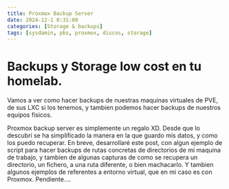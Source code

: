 ```yaml
---
title: Proxmox Backup Server
date: 2024-12-1 0:31:00
categories: [Storage & backups]
tags: [sysdamin, pbs, proxmox, discos, storage]
---
```


# Backups y Storage low cost en tu homelab.  
Vamos a ver como hacer backups de nuestras maquinas virtuales de PVE, de sus LXC si los tenemos, y tambien podemos hacer backups de nuestros equipos fisicos.

Proxmox backup server es simplemente un regalo XD. Desde que lo descubrí se ha simplificado la manera en la que guardo mis datos, y como los puedo recuperar.
En breve, desarrollaré este post, con algun ejemplo de script para hacer backups de rutas concretas de directorios de mi maquina de trabajo, y tambien de algunas capturas de como se recupera un directorio, un fichero, a una ruta diferente, o bien machacarlo. Y tambien algunos ejemplos de referentes a entorno virtual, que en mi caso es con Proxmox.
Pendiente....
